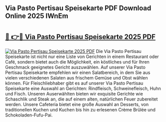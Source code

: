 ## Via Pasto Pertisau Speisekarte PDF Download Online 2025 IWnEm

# <h2><a href="http://gc81vfs.nevu.top/?p=Via+Pasto+Pertisau+Speisekarte">🔗 👉🔴 Via Pasto Pertisau Speisekarte 2025 PDF</a></h2>

[![Via Pasto Pertisau Speisekarte 2025 PDF](https://i.imgur.com/dBaPXMq.png)](http://gc81vfs.nevu.top/?p=Via+Pasto+Pertisau+Speisekarte)
Die Via Pasto Pertisau Speisekarte ist nicht nur eine Liste von Gerichten in einem Restaurant oder Café, sondern bietet auch die Möglichkeit, ein köstliches und für Ihren Geschmack geeignetes Gericht auszuwählen. Auf unserer Via Pasto Pertisau Speisekarte empfehlen wir einen Salatbereich, in dem Sie aus vielen verschiedenen Salaten aus frischem Gemüse und Obst wählen können. Für Fleischliebhaber gibt es auf unserer Via Pasto Pertisau Speisekarte eine Auswahl an Gerichten: Rindfleisch, Schweinefleisch, Huhn und Fisch. Unseren Auserwählten bieten wir exquisite Gerichte wie Schaschlik und Steak an, die auf einem alten, natürlichen Feuer zubereitet werden. Unsere Cafeteria bietet eine große Auswahl an Desserts, von traditionellen Kuchen und Kuchen bis hin zu erlesenen Crème Brûlée und Schokoladen-Fufu-Pai.
